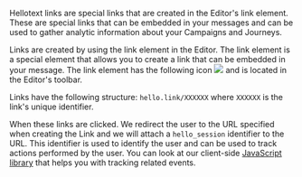 Hellotext links are special links that are created in the Editor's link element. 
These are special links that can be embedded in your messages and can be used to gather analytic information about your Campaigns and Journeys.

Links are created by using the link element in the Editor. The link element is a special element that allows you to create a link that can be embedded in your message.
The link element has the following icon <img style='display: inline;'  src="{{site.url}}/images/icons/link.svg">
and is located in the Editor's toolbar.

Links have the following structure: `hello.link/XXXXXX` where `XXXXXX` is the link's unique identifier. 

When these links are clicked. We redirect the user to the URL specified when creating the Link and we will attach a `hello_session` identifier 
to the URL. This identifier is used to identify the user and can be used to track actions performed by the user. 
You can look at our client-side <a class="active" href='https://github.com/hellotext/hellotext.js'>JavaScript library</a> that helps you with tracking related events.
